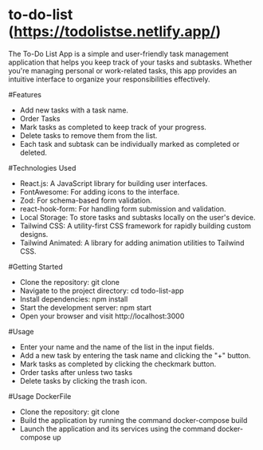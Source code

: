 # to-do-list (https://todolistse.netlify.app/)
The To-Do List App is a simple and user-friendly task management application that helps you keep track of your tasks and subtasks. Whether you're managing personal or work-related tasks, this app provides an intuitive interface to organize your responsibilities effectively.

#Features
- Add new tasks with a task name.
- Order Tasks
- Mark tasks as completed to keep track of your progress.
- Delete tasks to remove them from the list.
- Each task and subtask can be individually marked as completed or deleted.

#Technologies Used
- React.js: A JavaScript library for building user interfaces.
- FontAwesome: For adding icons to the interface.
- Zod: For schema-based form validation.
- react-hook-form: For handling form submission and validation.
- Local Storage: To store tasks and subtasks locally on the user's device.
- Tailwind CSS: A utility-first CSS framework for rapidly building custom designs.
- Tailwind Animated: A library for adding animation utilities to Tailwind CSS.

#Getting Started
- Clone the repository: git clone <repository-url>
- Navigate to the project directory: cd todo-list-app
- Install dependencies: npm install
- Start the development server: npm start
- Open your browser and visit http://localhost:3000

#Usage
- Enter your name and the name of the list in the input fields.
- Add a new task by entering the task name and clicking the "+" button.
- Mark tasks as completed by clicking the checkmark button.
- Order tasks after unless two tasks
- Delete tasks by clicking the trash icon.

#Usage DockerFile
- Clone the repository: git clone <repository-url>
- Build the application by running the command docker-compose build
- Launch the application and its services using the command docker-compose up


